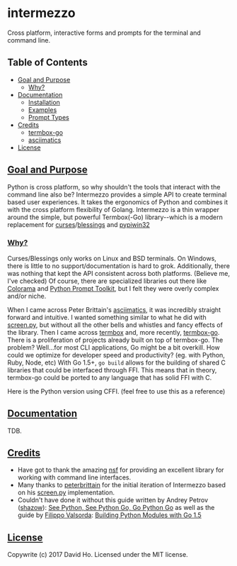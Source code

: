 # intermezzo
Cross platform, interactive forms and prompts for the terminal and command line.

## Table of Contents

* [Goal and Purpose](#goal)
  - [Why?](#why)
* [Documentation](#documentation)
  - [Installation](#installation)
  - [Examples](#examples)
  - [Prompt Types](#types)
* [Credits](#credits)
  - [termbox-go](#termbox-go)
  - [asciimatics](#asciimatics)
* [License](#license)
  
## [Goal and Purpose](#goal)
Python is cross platform, so why shouldn't the tools that interact with the command line also be? Intermezzo provides a simple API to create terminal based user experiences. It takes the ergonomics of Python and combines it with the cross platform flexibility of Golang. Intermezzo is a thin wrapper around the simple, but powerful Termbox(-Go) library--which is a modern replacement for [curses](docs.python.org/3/library/curses.html)/[blessings](github.com/erikrose/blessings) and [pypiwin32](github.com/pywin32/pypiwin32)

### [Why?](#why)
Curses/Blessings only works on Linux and BSD terminals. On Windows, there is little to no support/documentation is hard to grok. Additionally, there was nothing that kept the API consistent across both platforms. (Believe me, I've checked) Of course, there are specialized libraries out there like [Colorama](github.com/tartley/colorama) and [Python Prompt Toolkit](github.com/jonathanslenders/python-prompt-toolkit), but I felt they were overly complex and/or niche. 

When I came across Peter Brittain's [asciimatics](#), it was incredibly straight forward and intuitive. I wanted something similar to what he did with [screen.py](github.com/peterbrittain/asciimatics/blob/master/asciimatics/screen.py), but without all the other bells and whistles and fancy effects of the library. Then I came across [termbox](github.com/nsf/termbox) and, more recently, [termbox-go](github.com/nsf/termbox-go). There is a proliferation of projects already built on top of termbox-go. The problem? Well...for most CLI applications, Go might be a bit overkill. How could we optimize for developer speed and productivity? (eg. with Python, Ruby, Node, etc) With Go 1.5+, `go build` allows for the building of shared C libraries that could be interfaced through FFI. This means that in theory, termbox-go could be ported to any language that has solid FFI with C.

Here is the Python version using CFFI. (feel free to use this as a reference)

## [Documentation](#documentation)
TDB.

## [Credits](#credits)
- Have got to thank the amazing [nsf](github.com/nsf) for providing an excellent library for working with command line interfaces.
- Many thanks to [peterbrittain](github.com/peterbrittain) for the initial iteration of Intermezzo based on his [screen.py](github.com/peterbrittain/asciimatics/blob/master/asciimatics/screen.py) implementation.
- Couldn't have done it without this guide written by Andrey Petrov ([shazow](github.com/shazow)): [See Python, See Python Go, Go Python Go](blog.heroku.com/see_python_see_python_go_go_python_go) as well as the guide by [Filippo Valsorda](blog.filippo.io): [Building Python Modules with Go 1.5](blog.filippo.io/building-python-modules-with-go-1-5)

## [License](#license)
Copywrite (c) 2017 David Ho. Licensed under the MIT license.
